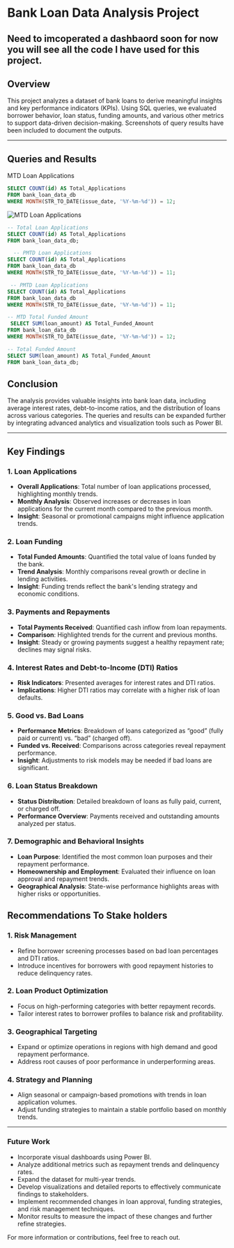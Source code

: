 
# Bank Loan Data Analysis Project

## Need to imcoperated a dashbaord soon for now you will see all the code I have used for this project.


## Overview

This project analyzes a dataset of bank loans to derive meaningful insights and key performance indicators (KPIs). Using SQL queries, we evaluated borrower behavior, loan status, funding amounts, and various other metrics to support data-driven decision-making. Screenshots of query results have been included to document the outputs.

---

## Queries and Results

MTD Loan Applications
```sql
SELECT COUNT(id) AS Total_Applications 
FROM bank_loan_data_db
WHERE MONTH(STR_TO_DATE(issue_date, '%Y-%m-%d')) = 12;
 ```

![MTD Loan Applications](https://github.com/user-attachments/assets/a45ebd03-afa2-4e7a-897a-d89ddcc94b69)
```sql
-- Total Loan Applications
SELECT COUNT(id) AS Total_Applications 
FROM bank_loan_data_db;
```

```sql
  -- PMTD Loan Applications
SELECT COUNT(id) AS Total_Applications 
FROM bank_loan_data_db
WHERE MONTH(STR_TO_DATE(issue_date, '%Y-%m-%d')) = 11;
```

```sql
 -- PMTD Loan Applications
SELECT COUNT(id) AS Total_Applications 
FROM bank_loan_data_db
WHERE MONTH(STR_TO_DATE(issue_date, '%Y-%m-%d')) = 11;
```

```sql
-- MTD Total Funded Amount
 SELECT SUM(loan_amount) AS Total_Funded_Amount 
FROM bank_loan_data_db
WHERE MONTH(STR_TO_DATE(issue_date, '%Y-%m-%d')) = 12;
```

```sql
-- Total Funded Amount
SELECT SUM(loan_amount) AS Total_Funded_Amount 
FROM bank_loan_data_db;
```


## Conclusion

The analysis provides valuable insights into bank loan data, including average interest rates, debt-to-income ratios, and the distribution of loans across various categories. The queries and results can be expanded further by integrating advanced analytics and visualization tools such as Power BI.

---
## Key Findings

### 1. Loan Applications
- **Overall Applications**: Total number of loan applications processed, highlighting monthly trends.
- **Monthly Analysis**: Observed increases or decreases in loan applications for the current month compared to the previous month.
- **Insight**: Seasonal or promotional campaigns might influence application trends.

### 2. Loan Funding
- **Total Funded Amounts**: Quantified the total value of loans funded by the bank.
- **Trend Analysis**: Monthly comparisons reveal growth or decline in lending activities.
- **Insight**: Funding trends reflect the bank's lending strategy and economic conditions.

### 3. Payments and Repayments
- **Total Payments Received**: Quantified cash inflow from loan repayments.
- **Comparison**: Highlighted trends for the current and previous months.
- **Insight**: Steady or growing payments suggest a healthy repayment rate; declines may signal risks.

### 4. Interest Rates and Debt-to-Income (DTI) Ratios
- **Risk Indicators**: Presented averages for interest rates and DTI ratios.
- **Implications**: Higher DTI ratios may correlate with a higher risk of loan defaults.

### 5. Good vs. Bad Loans
- **Performance Metrics**: Breakdown of loans categorized as “good” (fully paid or current) vs. “bad” (charged off).
- **Funded vs. Received**: Comparisons across categories reveal repayment performance.
- **Insight**: Adjustments to risk models may be needed if bad loans are significant.

### 6. Loan Status Breakdown
- **Status Distribution**: Detailed breakdown of loans as fully paid, current, or charged off.
- **Performance Overview**: Payments received and outstanding amounts analyzed per status.

### 7. Demographic and Behavioral Insights
- **Loan Purpose**: Identified the most common loan purposes and their repayment performance.
- **Homeownership and Employment**: Evaluated their influence on loan approval and repayment trends.
- **Geographical Analysis**: State-wise performance highlights areas with higher risks or opportunities.

## Recommendations To Stake holders

### 1. Risk Management
- Refine borrower screening processes based on bad loan percentages and DTI ratios.
- Introduce incentives for borrowers with good repayment histories to reduce delinquency rates.

### 2. Loan Product Optimization
- Focus on high-performing categories with better repayment records.
- Tailor interest rates to borrower profiles to balance risk and profitability.

### 3. Geographical Targeting
- Expand or optimize operations in regions with high demand and good repayment performance.
- Address root causes of poor performance in underperforming areas.

### 4. Strategy and Planning
- Align seasonal or campaign-based promotions with trends in loan application volumes.
- Adjust funding strategies to maintain a stable portfolio based on monthly trends.

---

### Future Work
- Incorporate visual dashboards using Power BI.
- Analyze additional metrics such as repayment trends and delinquency rates.
- Expand the dataset for multi-year trends.
- Develop visualizations and detailed reports to effectively communicate findings to stakeholders.
- Implement recommended changes in loan approval, funding strategies, and risk management techniques.
- Monitor results to measure the impact of these changes and further refine strategies.


For more information or contributions, feel free to reach out.
